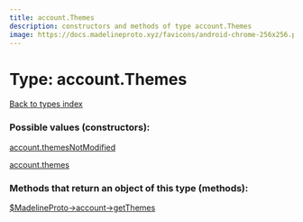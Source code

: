 ```yaml
---
title: account.Themes
description: constructors and methods of type account.Themes
image: https://docs.madelineproto.xyz/favicons/android-chrome-256x256.png
---
```

# Type: account.Themes  
[Back to types index](index.md)



### Possible values (constructors):

[account.themesNotModified](../constructors/account.themesNotModified.md)  

[account.themes](../constructors/account.themes.md)  



### Methods that return an object of this type (methods):

[$MadelineProto->account->getThemes](../methods/account.getThemes.md)  



